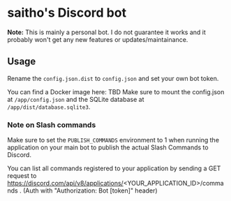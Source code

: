 # saitho's Discord bot

**Note:**
This is mainly a personal bot. I do not guarantee it works and it probably won't get any new features or updates/maintainance.

## Usage

Rename the `config.json.dist` to `config.json` and set your own bot token.

You can find a Docker image here: TBD
Make sure to mount the config.json at `/app/config.json` and the SQLite database at `/app/dist/database.sqlite3`.

### Note on Slash commands

Make sure to set the `PUBLISH_COMMANDS` environment to 1 when running the application on your main bot
to publish the actual Slash Commands to Discord.

You can list all commands registered to your application by
sending a GET request to https://discord.com/api/v8/applications/<YOUR_APPLICATION_ID>/commands .
(Auth with "Authorization: Bot [token]" header)
